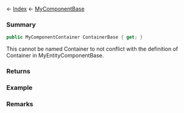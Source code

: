 ← [Index](Api-Index) ← [MyComponentBase](VRage.Game.Components.MyComponentBase)

### Summary

```csharp
public MyComponentContainer ContainerBase { get; }
```

This cannot be named Container to not conflict with the definition of Container in MyEntityComponentBase.

### Returns

### Example

### Remarks

